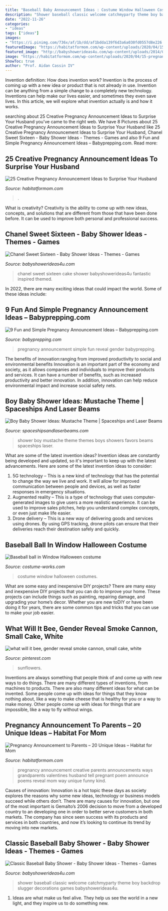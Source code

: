 ```yaml
---
title: "Baseball Baby Announcement Ideas : Costume Window Halloween Costumes"
description: "Shower baseball classic welcome catchmyparty theme boy backdrop slugger decorations games babyshowerideas4u"
date: "2022-11-26"
categories:
- "ideas"
tags: ["ideas"]
images:
- "https://i.pinimg.com/736x/af/1b/dd/af1bdda139f6d3a6a030fd0557d8e226.jpg"
featuredImage: "https://habitatformom.com/wp-content/uploads/2020/04/15-pregnancy-announcement-ideas-parents-grandparents-4-min.jpg"
featured_image: "http://babyshowerideas4u.com/wp-content/uploads/2014/01/1526380_674764635888082_655656192_n.jpg"
image: "https://habitatformom.com/wp-content/uploads/2020/04/15-pregnancy-announcement-ideas-parents-grandparents-4-min.jpg"
ShowToc: true
author: "Prof. Aidan Cassin IV"
---
```



Invention definition: How does invention work?
Invention is the process of coming up with a new idea or product that is not already in use. Invention can be anything from a simple change to a completely new technology. Inventions can help make our lives easier, and sometimes they even save lives. In this article, we will explore what invention actually is and how it works.

	

		
searching about 25 Creative Pregnancy Announcement Ideas to Surprise Your Husband you've came to the right web. We have 8 Pictures about 25 Creative Pregnancy Announcement Ideas to Surprise Your Husband like 25 Creative Pregnancy Announcement Ideas to Surprise Your Husband, Chanel Sweet Sixteen - Baby Shower Ideas - Themes - Games and also 9 Fun and Simple Pregnancy Announcement Ideas – Babyprepping.com. Read more:
		
    
## 25 Creative Pregnancy Announcement Ideas To Surprise Your Husband

<img loading=lazy src="https://habitatformom.com/wp-content/uploads/2020/02/5607efdc0cb740b0dae51248589ba6f5-min-768x1024.jpg" onerror="this.onerror=null;this.src='https://tse3.mm.bing.net/th?id=OIP.l8WylTsVe9xC7vELgU4heQHaJ4&amp;pid=15.1';" alt="25 Creative Pregnancy Announcement Ideas to Surprise Your Husband">

_Source: habitatformom.com_

>. 

	

What is creativity?
Creativity is the ability to come up with new ideas, concepts, and solutions that are different from those that have been done before. It can be used to improve both personal and professional success.

    
## Chanel Sweet Sixteen - Baby Shower Ideas - Themes - Games

<img loading=lazy src="http://babyshowerideas4u.com/wp-content/uploads/2014/01/1526380_674764635888082_655656192_n.jpg" onerror="this.onerror=null;this.src='https://tse1.mm.bing.net/th?id=OIP.Xt4tz9xa4nnR0dNkpNSP6wHaJ4&amp;pid=15.1';" alt="Chanel Sweet Sixteen - Baby Shower Ideas - Themes - Games">

_Source: babyshowerideas4u.com_

>chanel sweet sixteen cake shower babyshowerideas4u fantastic inspired themed. 

	

In 2022, there are many exciting ideas that could impact the world. Some of these ideas include: 

    
## 9 Fun And Simple Pregnancy Announcement Ideas – Babyprepping.com

<img loading=lazy src="https://www.babyprepping.com/wp-content/uploads/2016/07/8e5690a3783c2b966f43c63b68d41021.jpg" onerror="this.onerror=null;this.src='https://tse4.mm.bing.net/th?id=OIP.usDcVCPNkZUVmiyrb0aRFgHaLZ&amp;pid=15.1';" alt="9 Fun and Simple Pregnancy Announcement Ideas – Babyprepping.com">

_Source: babyprepping.com_

>pregnancy announcement simple fun reveal gender babyprepping. 

	

The benefits of innovation:ranging from improved productivity to social and environmental benefits
Innovation is an important part of the economy and society, as it allows companies and individuals to improve their products and services. It can have a number of benefits, such as increased productivity and better innovation. In addition, innovation can help reduce environmental impact and increase social safety nets.

    
## Boy Baby Shower Ideas: Mustache Theme | Spaceships And Laser Beams

<img loading=lazy src="http://spaceshipsandlaserbeams.com/wp-content/uploads/2015/09/boy-baby-shower-ideas-mustache-theme.jpg" onerror="this.onerror=null;this.src='https://tse1.mm.bing.net/th?id=OIP.hMYiX5MJK1fszZP2QuZqRwHaKl&amp;pid=15.1';" alt="Boy Baby Shower Ideas: Mustache Theme | Spaceships and Laser Beams">

_Source: spaceshipsandlaserbeams.com_

>shower boy mustache theme themes boys showers favors beams spaceships laser. 

	

What are some of the latest invention ideas?
Invention ideas are constantly being developed and updated, so it's important to keep up with the latest advancements. Here are some of the latest invention ideas to consider:
1. 5G technology – This is a new kind of technology that has the potential to change the way we live and work. It will allow for improved communication between people and devices, as well as faster responses in emergency situations.
2. Augmented reality – This is a type of technology that uses computer-generated images to give users a more realistic experience. It can be used to improve sales pitches, help you understand complex concepts, or even just make life easier.
3. Drone delivery – This is a new way of delivering goods and services using drones. By using GPS tracking, drone pilots can ensure that their deliveries reach their destination safely and quickly.

    
## Baseball Ball In Window Halloween Costume

<img loading=lazy src="http://photos.costume-works.com/full/window-2.jpg" onerror="this.onerror=null;this.src='https://tse2.mm.bing.net/th?id=OIP.tceOg3qOW6f-vNbBafr6BwHaJ3&amp;pid=15.1';" alt="Baseball ball in Window Halloween costume">

_Source: costume-works.com_

>costume window halloween costumes. 

	

What are some easy and inexpensive DIY projects?
There are many easy and inexpensive DIY projects that you can do to improve your home. These projects can include things such as painting, repairing damage, and upgrading your home’s decor. Whether you are new toDIY or have been doing it for years, there are some common tips and tricks that you can use to make your job easier.

    
## What Will It Bee, Gender Reveal Smoke Cannon, Small Cake, White

<img loading=lazy src="https://i.pinimg.com/736x/af/1b/dd/af1bdda139f6d3a6a030fd0557d8e226.jpg" onerror="this.onerror=null;this.src='https://tse3.mm.bing.net/th?id=OIP.E-o0XUbDZwwb84MZ7dwY2wHaLH&amp;pid=15.1';" alt="what will it bee, gender reveal smoke cannon, small cake, white">

_Source: pinterest.com_

>sunflowers. 

	

Inventions are always something that people think of and come up with new ways to do things. There are many different types of inventions, from machines to products. There are also many different ideas for what can be invented. Some people come up with ideas for things that they know nothing about, like a way to make cheese that is healthy for you or a way to make money. Other people come up with ideas for things that are impossible, like a way to fly without wings.

    
## Pregnancy Announcement To Parents – 20 Unique Ideas – Habitat For Mom

<img loading=lazy src="https://habitatformom.com/wp-content/uploads/2020/04/15-pregnancy-announcement-ideas-parents-grandparents-4-min.jpg" onerror="this.onerror=null;this.src='https://tse2.mm.bing.net/th?id=OIP.1q88TM2XdC1Z8Jkje9OjsAAAAA&amp;pid=15.1';" alt="Pregnancy Announcement to Parents – 20 Unique Ideas – Habitat for Mom">

_Source: habitatformom.com_

>pregnancy announcement creative parents announcements ways grandparents valentines husband tell pregnant poem announce poems reveal mom way unique funny kind. 

	

Causes of innovation:
Innovation is a hot topic these days as society explores the reasons why some new ideas, technology or business models succeed while others don’t. There are many causes for innovation, but one of the most important is Gemalto’s 2006 decision to move from a developed country to an developing one in order to better serve customers in both markets. The company has since seen success with its products and services in both countries, and now it’s looking to continue its trend by moving into new markets.

    
## Classic Baseball Baby Shower - Baby Shower Ideas - Themes - Games

<img loading=lazy src="https://babyshowerideas4u.com/wp-content/uploads/2016/07/Classic-Baseball-Baby-Shower-Backdrop.jpg" onerror="this.onerror=null;this.src='https://tse2.mm.bing.net/th?id=OIP.rIGNJtjMXmqFtFw6G-rWfgHaFj&amp;pid=15.1';" alt="Classic Baseball Baby Shower - Baby Shower Ideas - Themes - Games">

_Source: babyshowerideas4u.com_

>shower baseball classic welcome catchmyparty theme boy backdrop slugger decorations games babyshowerideas4u. 

	

1. Ideas are what make us feel alive. They help us see the world in a new light, and they inspire us to do something new.

